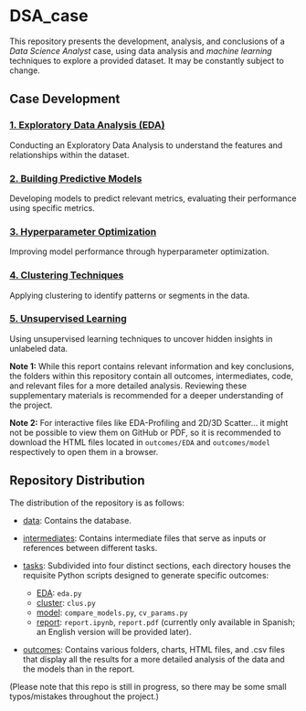 # DSA_case

This repository presents the development, analysis, and conclusions of a *Data Science Analyst* case, using data analysis and *machine learning* techniques to explore a provided dataset. It may be constantly subject to change.

## Case Development

### [1. Exploratory Data Analysis (EDA)](just_bcase/tasks/EDA)

Conducting an Exploratory Data Analysis to understand the features and relationships within the dataset.

### [2. Building Predictive Models](justo_bcase/tasks/model)

Developing models to predict relevant metrics, evaluating their performance using specific metrics.

### [3. Hyperparameter Optimization](./tasks/model)

Improving model performance through hyperparameter optimization.

### [4. Clustering Techniques](./tasks/cluster)

Applying clustering to identify patterns or segments in the data.

### [5. Unsupervised Learning](./tasks/report)

Using unsupervised learning techniques to uncover hidden insights in unlabeled data.

**Note 1:** While this report contains relevant information and key conclusions, the folders within this repository contain all outcomes, intermediates, code, and relevant files for a more detailed analysis. Reviewing these supplementary materials is recommended for a deeper understanding of the project.

**Note 2:** For interactive files like EDA-Profiling and 2D/3D Scatter... it might not be possible to view them on GitHub or PDF, so it is recommended to download the HTML files located in `outcomes/EDA` and `outcomes/model` respectively to open them in a browser.

## Repository Distribution

The distribution of the repository is as follows:

- [data](./data): Contains the database.

- [intermediates](./intermediates): Contains intermediate files that serve as inputs or references between different tasks.

- [tasks](./tasks): Subdivided into four distinct sections, each directory houses the requisite Python scripts designed to generate specific outcomes:
    - [EDA](./tasks/EDA): `eda.py`
    - [cluster](./tasks/cluster): `clus.py`
    - [model](./tasks/model): `compare_models.py`, `cv_params.py`
    - [report](./tasks/report): `report.ipynb`, `report.pdf` (currently only available in Spanish; an English version will be provided later).

- [outcomes](./outcomes): Contains various folders, charts, HTML files, and .csv files that display all the results for a more detailed analysis of the data and the models than in the report.

(Please note that this repo is still in progress, so there may be some small typos/mistakes throughout the project.)
